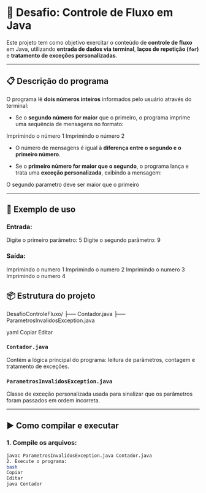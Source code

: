 # 🧮 Desafio: Controle de Fluxo em Java

Este projeto tem como objetivo exercitar o conteúdo de **controle de fluxo** em Java, utilizando **entrada de dados via terminal**, **laços de repetição (`for`)** e **tratamento de exceções personalizadas**.

---

## 📋 Descrição do programa

O programa lê **dois números inteiros** informados pelo usuário através do terminal:

- Se o **segundo número for maior** que o primeiro, o programa imprime uma sequência de mensagens no formato:

Imprimindo o número 1
Imprimindo o número 2

- O número de mensagens é igual à **diferença entre o segundo e o primeiro número**.

- Se o **primeiro número for maior que o segundo**, o programa lança e trata uma **exceção personalizada**, exibindo a mensagem:

O segundo parametro deve ser maior que o primeiro


---

## 🧠 Exemplo de uso

### Entrada:
Digite o primeiro parâmetro:
5
Digite o segundo parâmetro:
9

### Saída:
Imprimindo o numero 1
Imprimindo o numero 2
Imprimindo o numero 3
Imprimindo o numero 4


## 📦 Estrutura do projeto

DesafioControleFluxo/
├── Contador.java
├── ParametrosInvalidosException.java

yaml
Copiar
Editar

### `Contador.java`
Contém a lógica principal do programa: leitura de parâmetros, contagem e tratamento de exceções.

### `ParametrosInvalidosException.java`
Classe de exceção personalizada usada para sinalizar que os parâmetros foram passados em ordem incorreta.

---

## ▶️ Como compilar e executar

### 1. Compile os arquivos:

```bash
javac ParametrosInvalidosException.java Contador.java
2. Execute o programa:
bash
Copiar
Editar
java Contador
